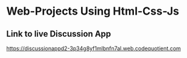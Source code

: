 # Web-Projects Using Html-Css-Js

## Link to live Discussion App

https://discussionappd2-3p34g8yf1mlbnfn7al.web.codequotient.com
